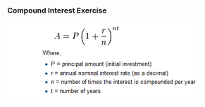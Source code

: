 ### Compound Interest Exercise
![alt text]( interest_formula.png "Image Credit: http://openbookproject.net/thinkcs/python/english3e ")
